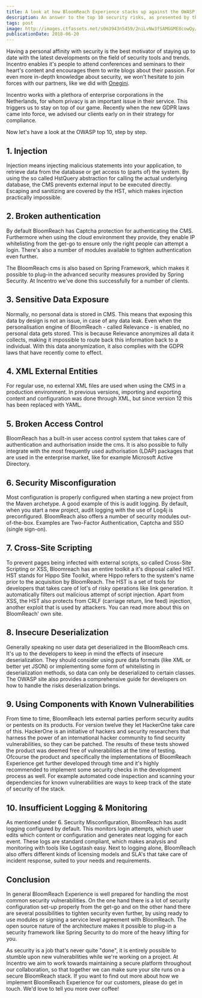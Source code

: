 ```yaml
---
title: A look at how BloomReach Experience stacks up against the OWASP top 10
description: An answer to the top 10 security risks, as presented by the OWASP (Open Web Application Security Project) committee. The most recent top-10 dates from 2017 and can be found [here](https://www.owasp.org/images/7/72/OWASP_Top_10-2017_%28en%29.pdf.pdf)
tags: post
image: http://images.ctfassets.net/s0m3943n5459/2niLvNw3fSAMGGME8cowQy/eb4b27b55d39cc1ad9c588032cb4a984/bloomreach-owasp.png
publicationDate: 2018-06-20
---
```

Having a personal affinity with security is the best motivator of staying up to date with the latest developments on the field of security tools and trends. Incentro enables it's people to attend conferences and seminars to their heart's content and encourages them to write blogs about their passion. For even more in-depth knowledge about security, we won't hesitate to join forces with our partners, like we did with [Onegini](https://www.emerce.nl/wire/samenwerking-incentro-onegini-intelligent-veilig-klantplatform "Incentro and Onegini on Emerce").

Incentro works with a plethora of enterprise corporations in the Netherlands, for whom privacy is an important issue in their service. This triggers us to stay on top of our game. Recently when the new GDPR laws came into force, we advised our clients early on in their strategy for compliance.

Now let's have a look at the OWASP top 10, step by step.

## 1. Injection
Injection means injecting malicious statements into your application, to retrieve data from the database or get access to (parts of) the system. By using the so called HstQuery abstraction for calling the actual underlying database, the CMS prevents external input to be executed directly. Escaping and sanitizing are covered by the HST, which makes injection practically impossible.

## 2. Broken authentication
By default BloomReach has Captcha protection for authenticating the CMS. Furthermore when using the cloud environment they provide, they enable IP whitelisting from the get-go to ensure only the right people can attempt a login. There's also a number of modules available to tighten authentication even further.

The BloomReach cms is also based on Spring Framework, which makes it possible to plug-in the advanced security measures provided by Spring Security. At Incentro we've done this successfully for a number of clients.

## 3. Sensitive Data Exposure
Normally, no personal data is stored in CMS. This means that exposing this data by design is not an issue, in case of any data leak. Even when the personalisation engine of BloomReach - called Relevance - is enabled, no personal data gets stored. This is because Relevance anonymizes all data it collects, making it impossible to route back this information back to a individual. With this data anonymization, it also complies with the GDPR laws that have recently come to effect.

## 4. XML External Entities
For regular use, no external XML files are used when using the CMS in a production environment. In previous versions, importing and exporting content and configuration was done through XML, but since version 12 this has been replaced with YAML.

## 5. Broken Access Control
BloomReach has a built-in user access control system that takes care of authentication and authorisation inside the cms. It is also possible to fully integrate with the most frequently used authorisation (LDAP) packages that are used in the enterprise market, like for example Microsoft Active Directory.

## 6. Security Misconfiguration
Most configuration is properly configured when starting a new project from the Maven archetype. A good example of this is audit logging. By default, when you start a new project, audit logging with the use of Log4j is preconfigured. BloomReach also offers a number of security modules out-of-the-box. Examples are Two-Factor Authentication, Captcha and SSO (single sign-on).

## 7. Cross-Site Scripting
To prevent pages being infected with external scripts, so called Cross-Site Scripting or XSS, Bloomreach has an entire toolkit a it's disposal called HST. HST stands for Hippo Site Toolkit, where Hippo refers to the system's name prior to the acquisition by BloomReach. The HST is a set of tools for developers that takes care of lot's of risky operations like link generation. It automatically filters out malicious attempt of script injection. Apart from XSS, the HST also protects from CRLF (carriage return, line feed) injection, another exploit that is used by attackers. You can read more about this on BloomReach' own site.

## 8. Insecure Deserialization
Generally speaking no user data get deserialized in the BloomReach cms. It's up to the developers to keep in mind the effects of insecure deserialization. They should consider using pure data formats (like XML or better yet JSON) or implementing some form of whitelisting in deserialization methods, so data can only be deserialized to certain classes. The OWASP site also provides a comprehensive guide for developers on how to handle the risks deserialization brings.

## 9. Using Components with Known Vulnerabilities
From time to time, BloomReach lets external parties perform security audits or pentests on its products. For version twelve they let HackerOne take care of this. HackerOne is an initiative of hackers and security researchers that harness the power of an international hacker community to find security vulnerabilities, so they can be patched. The results of these tests showed the product was deemed free of vulnerabilities at the time of testing. Ofcourse the product and specifically the implementations of BloomReach Experience get further developed through time and it's highly recommended to implement some security checks in the development process as well. For example automated code inspection and scanning your dependencies for known vulnerabilities are ways to keep track of the state of security of the stack.

## 10. Insufficient Logging & Monitoring
As mentioned under 6. Security Misconfiguration, BloomReach has audit logging configured by default. This monitors login attempts, which user edits which content or configuration and generates neat logging for each event. These logs are standard compliant, which makes analysis and monitoring with tools like Logstash easy. Next to logging alone, BloomReach also offers different kinds of licensing models and SLA's that take care of incident response, suited to your needs and requirements.

## Conclusion
In general BloomReach Experience is well prepared for handling the most common security vulnerabilities. On the one hand there is a lot of security configuration set-up properly from the get-go and on the other hand there are several possibilities to tighten security even further, by using ready to use modules or signing a service level agreement with BloomReach. The open source nature of the architecture makes it possible to plug-in a security framework like Spring Security to do more of the heavy lifting for you.

As security is a job that's never quite "done", it is entirely possible to stumble upon new vulnerabilities while we're working on a project. At Incentro we aim to work towards maintaining a secure platform throughout our collaboration, so that together we can make sure your site runs on a secure BloomReach stack. If you want to find out more about how we implement BloomReach Experience for our customers, please do get in touch. We'd love to tell you more over coffee!